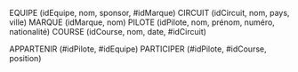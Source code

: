 EQUIPE (idEquipe, nom, sponsor, #idMarque)
CIRCUIT (idCircuit, nom, pays, ville)
MARQUE (idMarque, nom)
PILOTE (idPilote, nom, prénom, numéro, nationalité)
COURSE (idCourse, nom, date, #idCircuit)

APPARTENIR (#idPilote, #idEquipe)
PARTICIPER (#idPilote, #idCourse, position)
